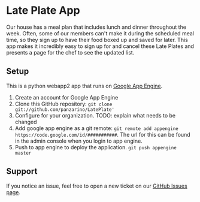 
# Late Plate App

Our house has a meal plan that includes lunch and dinner throughout the week.
Often, some of our members can't make it during the scheduled meal time, so they sign up to have their food boxed up and saved for later.
This app makes it incredibly easy to sign up for and cancel these Late Plates and presents a page for the chef to see the updated list.


## Setup

This is a python webapp2 app that runs on  [Google App Engine](https://developers.google.com/appengine/).

1. Create an account for Google App Engine
1. Clone this GitHub repository: `git clone git://github.com/panzarino/LatePlate'`
1. Configure for your organization.  TODO: explain what needs to be changed
1. Add google app engine as a git remote: `git remote add appengine https://code.google.com/id/###########`.  The url for this can be found in the admin console when you login to app engine.
1. Push to app engine to deploy the application.  `git push appengine master`


## Support

If you notice an issue, feel free to open a new ticket on our [GitHub Issues page](https://github.com/panzarino/LatePlate/issues).
